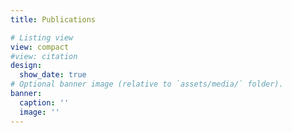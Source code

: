 ```yaml
---
title: Publications

# Listing view
view: compact
#view: citation
design:
  show_date: true   
# Optional banner image (relative to `assets/media/` folder).
banner:
  caption: ''
  image: ''
---
```

